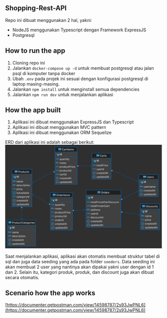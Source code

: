 ## Shopping-Rest-API
Repo ini dibuat menggunakan 2 hal, yakni:
- NodeJS menggunakan Typescript dengan Framework ExpressJS
- Postgresql

## How to run the app
1. Cloning repo ini
2. Jalankan `docker-compose up -d` untuk membuat postgresql atau jalan psql di komputer tanpa docker
3. Ubah `.env` pada projek ini sesuai dengan konfigurasi postgresql di laptop masing-masing.
4. Jalankan `npm install` untuk menginstall semua dependencies
5. Jalankan `npm run dev` untuk menjalankan aplikasi

## How the app built
1. Aplikasi ini dibuat menggunakan ExpressJS dan Typescript
2. Aplikasi ini dibuat menggunakan MVC pattern
3. Aplikasi ini dibuat menggunakan ORM Sequelize

ERD dari aplikasi ini adalah sebagai berikut:
![ERD](https://github.com/radityarestan/shopping-rest-api/blob/master/pic/shopping-erd.png?raw=true)

Saat menjalankan aplikasi, aplikasi akan otomatis membuat struktur tabel di sql dan juga data seeding yang ada pada folder `seeders`. Data seeding ini akan membuat 2 user yang nantinya akan dipakai yakni user dengan id 1 dan 2. Selain itu, kategori produk, produk, dan discount juga akan dibuat secara otomatis.


## Scenario how the app works
[https://documenter.getpostman.com/view/14598787/2s93JwPNL6](https://documenter.getpostman.com/view/14598787/2s93JwPNL6)
